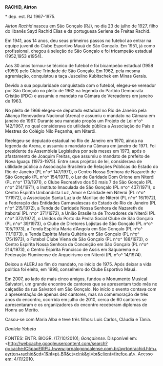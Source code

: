 **RACHID, Airton**

\* dep. est. RJ 1967-1975.

*Airton Rachid* nasceu em São Gonçalo (RJ), no dia 23 de julho de 1927,
filho do libanês Sayd Rachid Elias e da portuguesa Serlena de Freitas
Rachid.

Em 1941, aos 14 anos, deu seus primeiros passos no futebol ao entrar na
equipe juvenil do Clube Esportivo Mauá de São Gonçalo. Em 1951, já como
profissional, chegou à seleção de São Gonçalo e foi tricampeão estadual
(1952,1953 e1954).

Aos 30 anos tornou-se técnico de futebol e foi bicampeão estadual (1958
e1959) pelo Clube Trindade de São Gonçalo. Em 1962, pela mesma
agremiação, conquistou a taça Juscelino Kubitschek em Minas Gerais.

Devido a sua popularidade conquistada com o futebol, elegeu-se vereador
por São Gonçalo no pleito de 1962 na legenda do Partido Democrata
Cristão (PDC) e assumiu o mandato na Câmara de Vereadores em janeiro de
1963.

No pleito de 1966 elegeu-se deputado estadual no Rio de Janeiro pela
Aliança Renovadora Nacional (Arena) e assumiu o mandato na Câmara em
janeiro de 1967. Durante seu mandato propôs um Projeto de Lei n^o^
142/1967, no qual considerava de utilidade pública a Associação de Pais
e Mestres do Colégio Nilo Peçanha, em Niterói.

Reelegeu-se deputado estadual no Rio de Janeiro em 1970, ainda na
legenda da Arena, e assumiu o mandato na Câmara em janeiro de 1971. Foi
presidente da Assembleia Legislativa por seis meses em 1973, após o
afastamento de Joaquim Freitas, que assumiu o mandato de prefeito de
Nova Iguaçu (1973-1975). Entre seus projetos de lei, considerava de
utilidade pública a Associação Brasileira de Relações Públicas do Estado
do Rio de Janeiro (PL n^o^ 147/1971), o Centro Nossa Senhora de Nazareth
de São Gonçalo (PL n^o^ 154/1971), o Lar de Caridade Dom Orione em
Niterói (PL n^o^ 173/1971), o Clube Recreativo dos 50 mais 7 de São
Gonçalo (PL n^o^ 214/1971), o Instituto Imaculada de São Gonçalo (PL
n^o^ 437/1971), o Centro Espírita Umbandista Luz, Amor e Caridade em
Niterói (PL n^o^ 11/1972), a Associação Santa Luzia de Marillac de
Niterói (PL n^o^ 16/1972), a Federação das Entidades Carnavalescas do
Estado do Rio de Janeiro (PL n^o^ 215/1972), a Tenda de Caridade Nossa
Senhora de Nazareth de Itaboraí (PL n^o^ 371/1972), a União Brasileira
de Trovadores de Niterói (PL n^o^ 372/1972), o Unidos do Porto da Pedra
Social Clube de São Gonçalo (PL n^o^ 39/1973), o Clube de Diretores
Lojistas de São Gonçalo (PL n^o^ 105/1973), a Tenda Espírita Maria
d’Angola em São Gonçalo (PL n^o^ 111/1973), a Tenda Espírita Maria
Quitéria em São Gonçalo (PL n^o^ 175/1973), o Futebol Clube Viena de São
Gonçalo (PL n^o^ 188/1973), o Centro Espírita Nossa Senhora da Conceição
em São Gonçalo (PL n^o^ 214/1973), o Centro Espírita Francisco de Assis
em Saquarema e a Federação Fluminense de Arqueirismo em Niterói (PL n^o^
14/1974).

Deixou a ALERJ ao fim do mandato, no início de 1975. Após deixar a vida
política foi eleito, em 1998, conselheiro do Clube Esportivo Mauá.

Em 2007, ao lado de mais cinco amigos, fundou o Monumento Musical
Salvatori, um grande encontro de cantores que se apresentam todo mês no
calçadão da rua Salvatori em São Gonçalo. No início o evento contava com
a apresentação de apenas dez cantores, mas na comemoração de três anos
do encontro, ocorrida em julho de 2010, cerca de 60 cantores se
apresentaram e os organizadores do encontro receberam diplomas de Honra
ao Mérito.

Casou-se com Maria Alba e teve três filhos: Luís Carlos, Cláudia e
Tânia.

*Daniela Yabeta*

FONTES: ENTR. BIOGR. (17/10/2010); *Gonçalense*. Disponível em:
\<http://webcache.googleusercontent.com/search?q=cache:lC5paoElRFUJ:www.jornalogoncalense.com.br/ayrtonrachid.htm+ayrton+rachid&cd=1&hl=pt-BR&ct=clnk&gl=br&client=firefox-a\>.
Acesso em: 4/11/2010.
